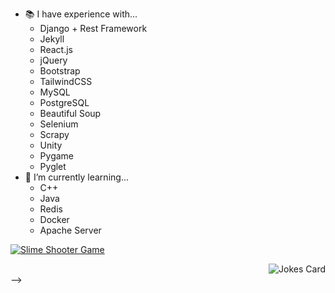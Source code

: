 <!--[![StephenXie's github stats](https://github-readme-stats.vercel.app/api?username=StephenXie&count_private=true&theme=radical&show_icons=true)](https://www.stephenxie.com/)  
[![StephenXie's wakatime stats](https://github-readme-stats.vercel.app/api/wakatime?username=StephenXie&count_private=true&theme=radical&show_icons=true)](https://wakatime.com/@StephenXie)
### Hi there 👋

<!-- - 🔭 I’m currently working on...
  - [A website](https://www.stephenxie.com/).
  - [Another one](https://dev.stephenxie.com/).
  - [And another one] 
  - Competitive programming
  - Scrapers
  - Typing App
  - Other fun projects -->
- 📚 I have experience with...
  - Django + Rest Framework
  - Jekyll
  - React.js
  - jQuery
  - Bootstrap
  - TailwindCSS
  - MySQL
  - PostgreSQL
  - Beautiful Soup 
  - Selenium
  - Scrapy
  - Unity
  - Pygame
  - Pyglet
- 🌱 I’m currently learning...
  - C++
  - Java
  - Redis
  - Docker
  - Apache Server
<!-- - 💬 Ask me about anything [here](https://github.com/StephenXie/StephenXie/issues) -->
[![Slime Shooter Game](https://i.ibb.co/F4xCL2d/game-preview.png)](https://stephenx.itch.io/slime)
<div style="text-align: right"><img src="https://readme-jokes.vercel.app/api" alt="Jokes Card" /></div>-->
